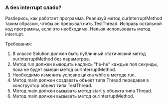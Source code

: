 
### А без interrupt слабо?

Разберись, как работает программа.
Реализуй метод ourInterruptMethod таким образом, чтобы он прерывал нить TestThread.
Исправь остальной код программы, если это необходимо.
Нельзя использовать метод interrupt.


Требования:
1.	В классе Solution должен быть публичный статический метод ourInterruptMethod без параметров.
2.	Метод run должен выводить надпись &quot;he-he&quot; каждые пол секунды, пока не будет вызван метод ourInterruptMethod.
3.	Необходимо изменить условие цикла while в методе run.
4.	Метод main должен создавать объект типа Thread передавая в конструктор объект типа TestThread.
5.	Метод main должен вызывать метод start у объекта типа Thread.
6.	Метод main должен вызывать метод ourInterruptMethod.


